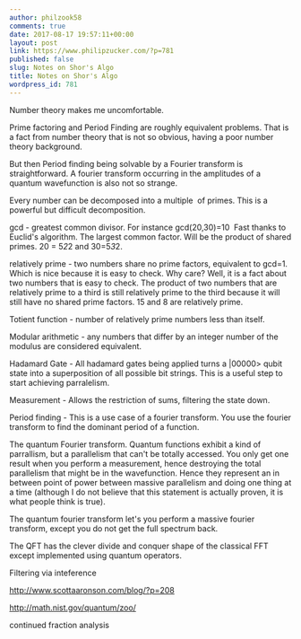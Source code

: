 ```yaml
---
author: philzook58
comments: true
date: 2017-08-17 19:57:11+00:00
layout: post
link: https://www.philipzucker.com/?p=781
published: false
slug: Notes on Shor's Algo
title: Notes on Shor's Algo
wordpress_id: 781
---
```


Number theory makes me uncomfortable.

Prime factoring and Period Finding are roughly equivalent problems. That is a fact from number theory that is not so obvious, having a poor number theory background.

But then Period finding being solvable by a Fourier transform is straightforward. A fourier transform occurring in the amplitudes of a quantum wavefunction is also not so strange.

Every number can be decomposed into a multiple  of primes. This is a powerful but difficult decomposition.

gcd - greatest common divisor. For instance gcd(20,30)=10  Fast thanks to Euclid's algorithm. The largest common factor. Will be the product of shared primes. 20 = 5*2*2 and 30=5*3*2.

relatively prime - two numbers share no prime factors, equivalent to gcd=1. Which is nice because it is easy to check. Why care? Well, it is a fact about two numbers that is easy to check. The product of two numbers that are relatively prime to a third is still relatively prime to the third because it will still have no shared prime factors. 15 and 8 are relatively prime.

Totient function - number of relatively prime numbers less than itself.

Modular arithmetic - any numbers that differ by an integer number of the modulus are considered equivalent.



Hadamard Gate - All hadamard gates being applied turns a |00000> qubit state into a superposition of all possible bit strings. This is a useful step to start achieving parralelism.

Measurement - Allows the restriction of sums, filtering the state down.

Period finding - This is a use case of a fourier transform. You use the fourier transform to find the dominant period of a function.

The quantum Fourier transform. Quantum functions exhibit a kind of parrallism, but a parallelism that can't be totally accessed. You only get one result when you perform a measurement, hence destroying the total parallelism that might be in the wavefunction. Hence they represent an in between point of power between massive parallelism and doing one thing at a time (although I do not believe that this statement is actually proven, it is what people think is true).

The quantum fourier transform let's you perform a massive fourier transform, except you do not get the full spectrum back.

The QFT has the clever divide and conquer shape of the classical FFT except implemented using quantum operators.



Filtering via inteference



http://www.scottaaronson.com/blog/?p=208

http://math.nist.gov/quantum/zoo/



continued fraction analysis
